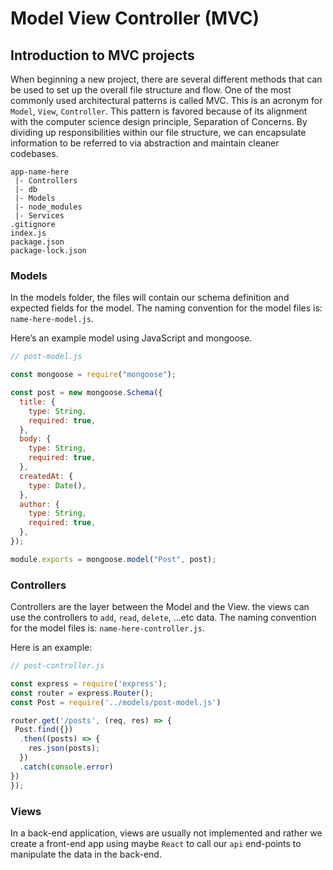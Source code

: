 # Model View Controller (MVC)

## Introduction to MVC projects

When beginning a new project, there are several different methods that can be used to set up the overall file structure and flow. One of the most commonly used architectural patterns is called MVC. This is an acronym for `Model`, `View`, `Controller`.
This pattern is favored because of its alignment with the computer science design principle, Separation of Concerns. By dividing up responsibilities within our file structure, we can encapsulate information to be referred to via abstraction and maintain cleaner codebases.

```
app-name-here
 |- Controllers
 |- db
 |- Models
 |- node_modules
 |- Services
.gitignore
index.js
package.json
package-lock.json
```

### Models

In the models folder, the files will contain our schema definition and expected fields for the model.
The naming convention for the model files is: `name-here-model.js`.

Here’s an example model using JavaScript and mongoose.

```js
// post-model.js

const mongoose = require("mongoose");

const post = new mongoose.Schema({
  title: {
    type: String,
    required: true,
  },
  body: {
    type: String,
    required: true,
  },
  createdAt: {
    type: Date(),
  },
  author: {
    type: String,
    required: true,
  },
});

module.exports = mongoose.model("Post", post);
```

### Controllers

Controllers are the layer between the Model and the View. the views can use the controllers to `add`, `read`, `delete`, ...etc data.
The naming convention for the model files is: `name-here-controller.js`.

Here is an example:

```js
// post-controller.js

const express = require('express');
const router = express.Router();
const Post = require('../models/post-model.js')

router.get('/posts', (req, res) => {
 Post.find({})
  .then((posts) => {
    res.json(posts);
  })
  .catch(console.error)
})
});
```

### Views

In a back-end application, views are usually not implemented and rather we create a front-end app using maybe `React` to call our `api` end-points to manipulate the data in the back-end.
